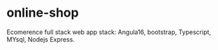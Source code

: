# online-shop
Ecomerence full stack web app
stack: Angula16, bootstrap, Typescript, MYsql, Nodejs Express.

